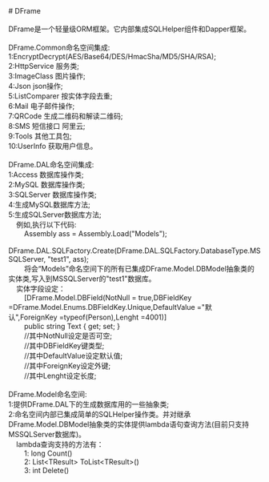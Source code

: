 <div># DFrame</div><div><br></div><div>DFrame是一个轻量级ORM框架。它内部集成SQLHelper组件和Dapper框架。</div><div><br></div><div>DFrame.Common命名空间集成:</div><div>1:EncryptDecrypt(AES/Base64/DES/HmacSha/MD5/SHA/RSA);</div><div>2:HttpService 服务类;</div><div>3:ImageClass 图片操作;</div><div>4:Json json操作;</div><div>5:ListComparer 按实体字段去重;</div><div>6:Mail 电子邮件操作;</div><div>7:QRCode 生成二维码和解读二维码;</div><div>8:SMS 短信接口 阿里云;</div><div>9:Tools 其他工具包;</div><div>10:UserInfo 获取用户信息。</div><div><br></div><div>DFrame.DAL命名空间集成:</div><div>1:Access 数据库操作类;</div><div>2:MySQL 数据库操作类;</div><div>3:SQLServer 数据库操作类;</div><div>4:生成MySQL数据库方法;</div><div>5:生成SQLServer数据库方法;</div><div>&nbsp; &nbsp; 例如,执行以下代码:</div><div>&nbsp; &nbsp; &nbsp; &nbsp; Assembly ass = Assembly.Load("Models");</div><div>&nbsp; &nbsp; &nbsp; &nbsp; DFrame.DAL.SQLFactory.Create(DFrame.DAL.SQLFactory.DatabaseType.MSSQLServer, "test1", ass);</div><div>&nbsp; &nbsp; &nbsp; &nbsp; 将会“Models”命名空间下的所有已集成DFrame.Model.DBModel抽象类的实体类,写入到MSSQLServer的"test1"数据库。</div><div>&nbsp; &nbsp; 实体字段设定：</div><div>&nbsp; &nbsp; &nbsp; &nbsp; [DFrame.Model.DBField(NotNull = true,DBFieldKey =DFrame.Model.Enums.DBFieldKey.Unique,DefaultValue ="默认",ForeignKey =typeof(Person),Lenght =4001)]</div><div>&nbsp; &nbsp; &nbsp; &nbsp; public string Text { get; set; }</div><div>&nbsp; &nbsp; &nbsp; &nbsp; //其中NotNull设定是否可空;</div><div>&nbsp; &nbsp; &nbsp; &nbsp; //其中DBFieldKey键类型;</div><div>&nbsp; &nbsp; &nbsp; &nbsp; //其中DefaultValue设定默认值;</div><div>&nbsp; &nbsp; &nbsp; &nbsp; //其中ForeignKey设定外键;</div><div>&nbsp; &nbsp; &nbsp; &nbsp; //其中Lenght设定长度;</div><div>&nbsp; &nbsp;&nbsp;</div><div>DFrame.Model命名空间:</div><div>1:提供DFrame.DAL下的生成数据库用的一些抽象类;</div><div>2:命名空间内部已集成简单的SQLHelper操作类。并对继承DFrame.Model.DBModel抽象类的实体提供lambda语句查询方法(目前只支持MSSQLServer数据库)。</div><div>&nbsp; &nbsp; lambda查询支持的方法有：</div><div>&nbsp; &nbsp; &nbsp; &nbsp; 1: long Count()</div><div>&nbsp; &nbsp; &nbsp; &nbsp; 2: List&lt;TResult&gt; ToList&lt;TResult&gt;()&nbsp;</div><div>&nbsp; &nbsp; &nbsp; &nbsp; 3: int Delete()</div><div><br></div>

